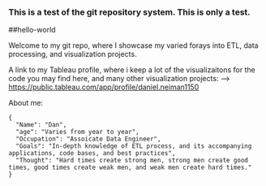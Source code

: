 ### This is a test of the git repository system. This is only a test.

##hello-world

Welcome to my git repo, where I showcase my varied forays into ETL, data processing, and visualization projects.

A link to my Tableau profile, where i keep a lot of the visualizaitons for the code you may find here, and many other visualization projects:
--> https://public.tableau.com/app/profile/daniel.neiman1150


About me:

```
{
  "Name": "Dan",
  "age": "Varies from year to year",
  "Occupation": "Assoicate Data Engineer",
  "Goals": "In-depth knowledge of ETL process, and its accompanying applications, code bases, and best practices",
  "Thought": "Hard times create strong men, strong men create good times, good times create weak men, and weak men create hard times."
}
```
